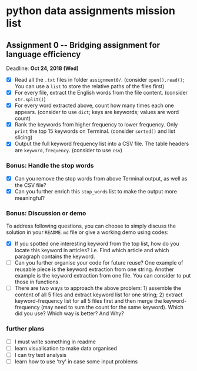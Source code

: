 # python data assignments mission list

## Assignment 0 -- Bridging assignment for language efficiency

Deadline: **Oct 24, 2018 (Wed)**

- [x] Read all the `.txt` files in folder `assignment0/`. (consider `open().read()`; You can use a `list` to store the relative paths of the files first)
- [x] For every file, extract the English words from the file content. (consider `str.split()`)
- [x] For every word extracted above, count how many times each one appears. (consider to use `dict`; keys are keywords; values are word count)
- [x] Rank the keywords from higher frequency to lower frequency. Only `print` the top 15 keywords on Terminal. (consider `sorted()` and list slicing)
- [x] Output the full keyword frequency list into a CSV file. The table headers are `keyword,frequency`. (consider to use `csv`)

### Bonus: Handle the stop words
- [x] Can you remove the stop words from above Terminal output, as well as the CSV file?
- [x] Can you further enrich this `stop_words` list to make the output more meaningful?

### Bonus: Discussion or demo

To address following questions, you can choose to simply discuss the solution in your `README.md` file or give a working demo using codes:

- [x] If you spotted one interesting keyword from the top list, how do you locate this keyword in articles? i.e. Find which article and which paragraph contains the keyword.
- [ ] Can you further organise your code for future reuse? One example of reusable piece is the keyword extraction from one string. Another example is the keyword extraction from one file. You can consider to put those in functions.
- [ ] There are two ways to approach the above problem: 1) assemble the content of all 5 files and extract keyword list for one string; 2) extract keyword-frequency list for all 5 files first and then merge the keyword-frequency (may need to sum the count for the same keyword). Which did you use? Which way is better? And Why?

### further plans
- [ ] I must write something in readme
- [ ] learn visualisation to make data organised
- [ ] I can try text analysis
- [ ] learn how to use 'try' in case some input problems
